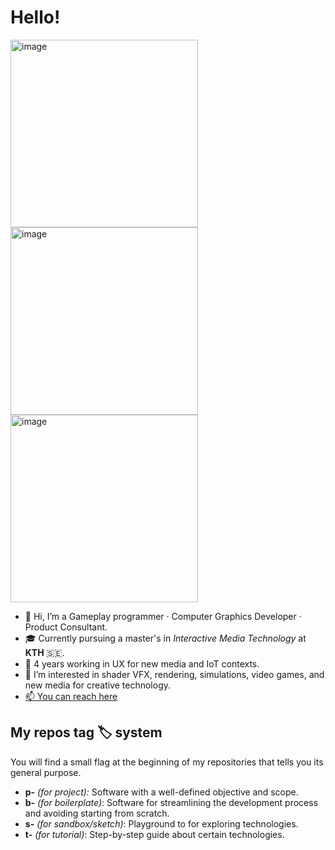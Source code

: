 # Hello!
<img width="300" alt="image" src="https://github.com/user-attachments/assets/9be7b28e-305d-4635-9b7a-c907d874c8a1">
<img width="300" alt="image" src="https://github.com/user-attachments/assets/705e01f5-3e69-40c7-8447-c6f9cd0f741b">
<img width="300" alt="image" src="https://github.com/user-attachments/assets/62b64793-0b49-4153-9692-6d2931421c09">

- 👋 Hi, I’m a Gameplay programmer · Computer Graphics Developer · Product Consultant.
- 🎓 Currently pursuing a master's in *Interactive Media Technology* at **KTH** 🇸🇪.
- 💼 4 years working in UX for new media and IoT contexts.
- 👀 I’m interested in shader VFX, rendering, simulations, video games, and new media for creative technology.
- [📫 You can reach here](https://how-to-find-me.netlify.app)

## My repos tag 🏷️ system
You will find a small flag at the beginning of my repositories that tells you its general purpose.
- **p-** *(for project):* Software with a well-defined objective and scope.
- **b-** *(for boilerplate)*: Software for streamlining the development process and avoiding starting from scratch.
- **s-** *(for sandbox/sketch)*: Playground to for exploring technologies.
- **t-** *(for tutorial)*: Step-by-step guide about certain technologies.
  
<!---
DavidGiraldoCode/DavidGiraldoCode is a ✨ special ✨ repository because its `README.md` (this file) appears on your GitHub profile.
You can click the Preview link to take a look at your changes.
--->
